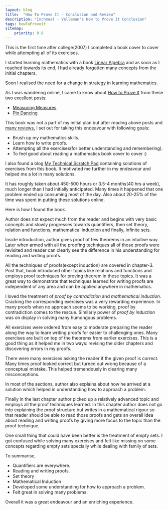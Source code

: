 ```yaml
---
layout: blog
title:  "How To Prove It - Conclusion and Review"
description: "Inchmeal - Velleman's How to Prove It Conclusion"
tags: howToProveIt
sitemap:
    priority: 0.8
---
```


This is the first time after college(2007) I completed a book cover to cover while attempting all of its exercises. 
            
I started learning mathematics with a book [Linear Algebra][linear_algebra] and as soon  as I reached towards its end, I had already 
forgotten many concepts from the initial chapters. 

Soon I realised the need for a change in strategy in learning mathematics.
<!--more-->

As I was wandering online, I came to know about [How to Prove It][howToProveIt] from these two excellent posts:

- [Measuring Measures][measuring_measures]
- [Pin Dancing][pin_dancing]
         
This book was not a part of my initial plan but after reading above posts and [many reviews][reviews], I set out for taking this
endeavour with following goals:

- Brush up my mathematics skills.
- Learn how to write proofs.
- Attempting all the exercises(for better understanding and remembering). 
- To feel good about reading a mathematics book cover to cover :)
                        
I also found a blog [My Technical Scratch Pad][himanshu] containing solutions of exercises from this book. It motivated me further in my
endeavour and helped me a lot in many solutions.

It has roughly taken about 450-500 hours or 3.5-4 months(40 hrs a week), much longer than I had initially anticipated. Many times it happened 
that one problem ended up consuming most of the day. Also about 20-25% of the time was spent in putting these solutions online.
  
Here is how I found the book.  
 
Author does not expect much from the reader and begins with very basic concepts and slowly progresses towards quantifiers, then set theory, 
relation and functions, mathematical induction and finally, infinite sets.

Inside introduction, author gives proof of few theorems in an intuitive way. Later when armed with all the proofing techniques
all of those proofs were revisited and reader can clearly see the difference in his understanding for reading and writing proofs.

All the techniques of proofs(except induction) are covered in chapter-3. Post that, book introduced other topics like relations and
 functions and employs proof techniques for proving theorem in these topics. It was a great way to demonstrate that
 techniques learned for writing proofs are independent of any area and can be applied anywhere in mathematics. 

I loved the treatment of *proof by contradiction* and *mathematical induction*. Cracking the corresponding exercises was a very
rewarding experience. In many proofs when no approach seems to be working, proof by contradiction comes to the rescue. Similarly
power of *proof by induction* was on display in solving many humongous problems.

All exercises were ordered from easy to moderate preparing the reader along the way to learn writing proofs for easier to
 challenging ones. Many exercises are built on top of the theorems from earlier exercises. This is a good thing as it helped me in 
 two ways: revising the older chapters and discovering errors in my proofs.   

There were many exercises asking the reader if the given proof is correct. Many times proof looked correct but turned out wrong because of 
a conceptual mistake. This helped tremendously in clearing many misconceptions.

In most of the sections, author also explains about how he arrived at a solution which helped in understanding how to approach a problem.

Finally in the last chapter author picked up a relatively advanced topic and employs all the proof techniques learned. In this chapter author
 does not go into explaining the proof structure but writes in a mathematical rigour so that reader should be able to read those proofs
 and gets an overall idea about reading and writing proofs by giving more focus to the topic than the proof technique.

One small thing that could have been better is the treatment of empty sets. I got confused while solving many exercises and felt like missing 
on some concepts regarding empty sets specially while dealing with family of sets.

To summarise,

- Quantifiers are everywhere. 
- Reading and writing proofs.
- Set theory
- Mathematical Induction
- Developed some understanding for how to approach a problem.
- Felt great in solving many problems.

Overall it was a great endeavour and an enriching experience.

[linear_algebra]: http://www.amazon.com/Linear-Algebra-Introduction-Available-Enhanced/dp/0538735457
[measuring_measures]: http://web.archive.org/web/20101102120728/http://measuringmeasures.com/blog/2010/3/12/learning-about-machine-learning-2nd-ed.html
[howToProveIt]: http://www.amazon.com/How-Prove-Structured-Approach-2nd/dp/0521675995
[pin_dancing]: http://pindancing.blogspot.in/2010/01/learning-about-machine-learniing.html
[himanshu]: http://technotes-himanshu.blogspot.in/
[reviews]: http://www.amazon.com/How-Prove-It-Structured-Approach/product-reviews/0521675995